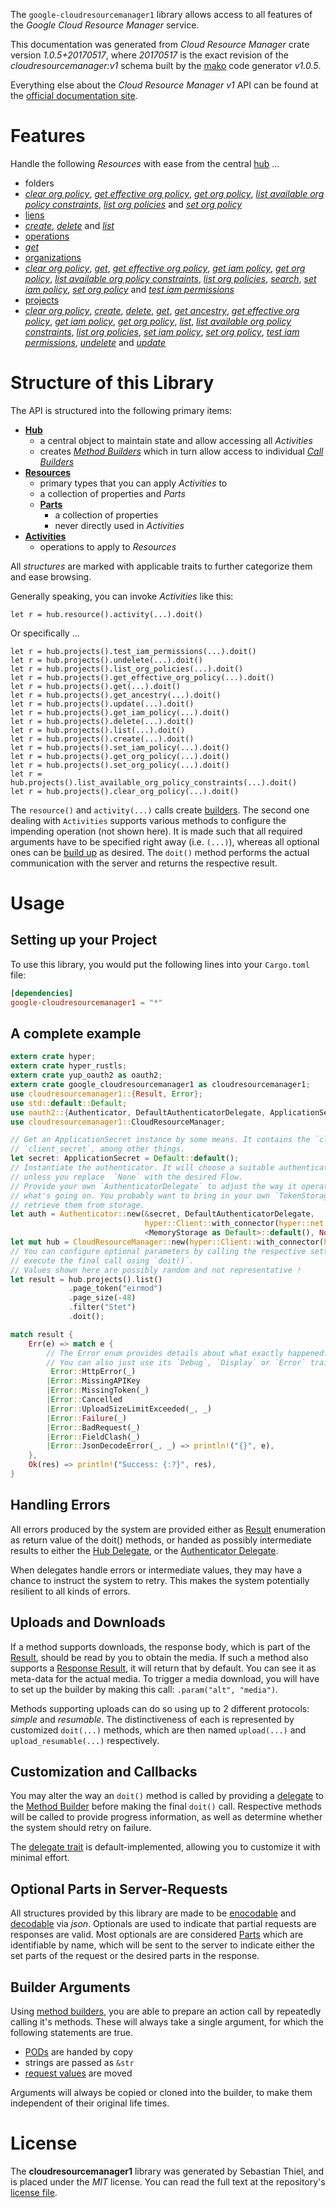 <!---
DO NOT EDIT !
This file was generated automatically from 'src/mako/api/README.md.mako'
DO NOT EDIT !
-->
The `google-cloudresourcemanager1` library allows access to all features of the *Google Cloud Resource Manager* service.

This documentation was generated from *Cloud Resource Manager* crate version *1.0.5+20170517*, where *20170517* is the exact revision of the *cloudresourcemanager:v1* schema built by the [mako](http://www.makotemplates.org/) code generator *v1.0.5*.

Everything else about the *Cloud Resource Manager* *v1* API can be found at the
[official documentation site](https://cloud.google.com/resource-manager).
# Features

Handle the following *Resources* with ease from the central [hub](https://docs.rs/google-cloudresourcemanager1/1.0.5+20170517/google_cloudresourcemanager1/struct.CloudResourceManager.html) ... 

* folders
 * [*clear org policy*](https://docs.rs/google-cloudresourcemanager1/1.0.5+20170517/google_cloudresourcemanager1/struct.FolderClearOrgPolicyCall.html), [*get effective org policy*](https://docs.rs/google-cloudresourcemanager1/1.0.5+20170517/google_cloudresourcemanager1/struct.FolderGetEffectiveOrgPolicyCall.html), [*get org policy*](https://docs.rs/google-cloudresourcemanager1/1.0.5+20170517/google_cloudresourcemanager1/struct.FolderGetOrgPolicyCall.html), [*list available org policy constraints*](https://docs.rs/google-cloudresourcemanager1/1.0.5+20170517/google_cloudresourcemanager1/struct.FolderListAvailableOrgPolicyConstraintCall.html), [*list org policies*](https://docs.rs/google-cloudresourcemanager1/1.0.5+20170517/google_cloudresourcemanager1/struct.FolderListOrgPolicyCall.html) and [*set org policy*](https://docs.rs/google-cloudresourcemanager1/1.0.5+20170517/google_cloudresourcemanager1/struct.FolderSetOrgPolicyCall.html)
* [liens](https://docs.rs/google-cloudresourcemanager1/1.0.5+20170517/google_cloudresourcemanager1/struct.Lien.html)
 * [*create*](https://docs.rs/google-cloudresourcemanager1/1.0.5+20170517/google_cloudresourcemanager1/struct.LienCreateCall.html), [*delete*](https://docs.rs/google-cloudresourcemanager1/1.0.5+20170517/google_cloudresourcemanager1/struct.LienDeleteCall.html) and [*list*](https://docs.rs/google-cloudresourcemanager1/1.0.5+20170517/google_cloudresourcemanager1/struct.LienListCall.html)
* [operations](https://docs.rs/google-cloudresourcemanager1/1.0.5+20170517/google_cloudresourcemanager1/struct.Operation.html)
 * [*get*](https://docs.rs/google-cloudresourcemanager1/1.0.5+20170517/google_cloudresourcemanager1/struct.OperationGetCall.html)
* [organizations](https://docs.rs/google-cloudresourcemanager1/1.0.5+20170517/google_cloudresourcemanager1/struct.Organization.html)
 * [*clear org policy*](https://docs.rs/google-cloudresourcemanager1/1.0.5+20170517/google_cloudresourcemanager1/struct.OrganizationClearOrgPolicyCall.html), [*get*](https://docs.rs/google-cloudresourcemanager1/1.0.5+20170517/google_cloudresourcemanager1/struct.OrganizationGetCall.html), [*get effective org policy*](https://docs.rs/google-cloudresourcemanager1/1.0.5+20170517/google_cloudresourcemanager1/struct.OrganizationGetEffectiveOrgPolicyCall.html), [*get iam policy*](https://docs.rs/google-cloudresourcemanager1/1.0.5+20170517/google_cloudresourcemanager1/struct.OrganizationGetIamPolicyCall.html), [*get org policy*](https://docs.rs/google-cloudresourcemanager1/1.0.5+20170517/google_cloudresourcemanager1/struct.OrganizationGetOrgPolicyCall.html), [*list available org policy constraints*](https://docs.rs/google-cloudresourcemanager1/1.0.5+20170517/google_cloudresourcemanager1/struct.OrganizationListAvailableOrgPolicyConstraintCall.html), [*list org policies*](https://docs.rs/google-cloudresourcemanager1/1.0.5+20170517/google_cloudresourcemanager1/struct.OrganizationListOrgPolicyCall.html), [*search*](https://docs.rs/google-cloudresourcemanager1/1.0.5+20170517/google_cloudresourcemanager1/struct.OrganizationSearchCall.html), [*set iam policy*](https://docs.rs/google-cloudresourcemanager1/1.0.5+20170517/google_cloudresourcemanager1/struct.OrganizationSetIamPolicyCall.html), [*set org policy*](https://docs.rs/google-cloudresourcemanager1/1.0.5+20170517/google_cloudresourcemanager1/struct.OrganizationSetOrgPolicyCall.html) and [*test iam permissions*](https://docs.rs/google-cloudresourcemanager1/1.0.5+20170517/google_cloudresourcemanager1/struct.OrganizationTestIamPermissionCall.html)
* [projects](https://docs.rs/google-cloudresourcemanager1/1.0.5+20170517/google_cloudresourcemanager1/struct.Project.html)
 * [*clear org policy*](https://docs.rs/google-cloudresourcemanager1/1.0.5+20170517/google_cloudresourcemanager1/struct.ProjectClearOrgPolicyCall.html), [*create*](https://docs.rs/google-cloudresourcemanager1/1.0.5+20170517/google_cloudresourcemanager1/struct.ProjectCreateCall.html), [*delete*](https://docs.rs/google-cloudresourcemanager1/1.0.5+20170517/google_cloudresourcemanager1/struct.ProjectDeleteCall.html), [*get*](https://docs.rs/google-cloudresourcemanager1/1.0.5+20170517/google_cloudresourcemanager1/struct.ProjectGetCall.html), [*get ancestry*](https://docs.rs/google-cloudresourcemanager1/1.0.5+20170517/google_cloudresourcemanager1/struct.ProjectGetAncestryCall.html), [*get effective org policy*](https://docs.rs/google-cloudresourcemanager1/1.0.5+20170517/google_cloudresourcemanager1/struct.ProjectGetEffectiveOrgPolicyCall.html), [*get iam policy*](https://docs.rs/google-cloudresourcemanager1/1.0.5+20170517/google_cloudresourcemanager1/struct.ProjectGetIamPolicyCall.html), [*get org policy*](https://docs.rs/google-cloudresourcemanager1/1.0.5+20170517/google_cloudresourcemanager1/struct.ProjectGetOrgPolicyCall.html), [*list*](https://docs.rs/google-cloudresourcemanager1/1.0.5+20170517/google_cloudresourcemanager1/struct.ProjectListCall.html), [*list available org policy constraints*](https://docs.rs/google-cloudresourcemanager1/1.0.5+20170517/google_cloudresourcemanager1/struct.ProjectListAvailableOrgPolicyConstraintCall.html), [*list org policies*](https://docs.rs/google-cloudresourcemanager1/1.0.5+20170517/google_cloudresourcemanager1/struct.ProjectListOrgPolicyCall.html), [*set iam policy*](https://docs.rs/google-cloudresourcemanager1/1.0.5+20170517/google_cloudresourcemanager1/struct.ProjectSetIamPolicyCall.html), [*set org policy*](https://docs.rs/google-cloudresourcemanager1/1.0.5+20170517/google_cloudresourcemanager1/struct.ProjectSetOrgPolicyCall.html), [*test iam permissions*](https://docs.rs/google-cloudresourcemanager1/1.0.5+20170517/google_cloudresourcemanager1/struct.ProjectTestIamPermissionCall.html), [*undelete*](https://docs.rs/google-cloudresourcemanager1/1.0.5+20170517/google_cloudresourcemanager1/struct.ProjectUndeleteCall.html) and [*update*](https://docs.rs/google-cloudresourcemanager1/1.0.5+20170517/google_cloudresourcemanager1/struct.ProjectUpdateCall.html)




# Structure of this Library

The API is structured into the following primary items:

* **[Hub](https://docs.rs/google-cloudresourcemanager1/1.0.5+20170517/google_cloudresourcemanager1/struct.CloudResourceManager.html)**
    * a central object to maintain state and allow accessing all *Activities*
    * creates [*Method Builders*](https://docs.rs/google-cloudresourcemanager1/1.0.5+20170517/google_cloudresourcemanager1/trait.MethodsBuilder.html) which in turn
      allow access to individual [*Call Builders*](https://docs.rs/google-cloudresourcemanager1/1.0.5+20170517/google_cloudresourcemanager1/trait.CallBuilder.html)
* **[Resources](https://docs.rs/google-cloudresourcemanager1/1.0.5+20170517/google_cloudresourcemanager1/trait.Resource.html)**
    * primary types that you can apply *Activities* to
    * a collection of properties and *Parts*
    * **[Parts](https://docs.rs/google-cloudresourcemanager1/1.0.5+20170517/google_cloudresourcemanager1/trait.Part.html)**
        * a collection of properties
        * never directly used in *Activities*
* **[Activities](https://docs.rs/google-cloudresourcemanager1/1.0.5+20170517/google_cloudresourcemanager1/trait.CallBuilder.html)**
    * operations to apply to *Resources*

All *structures* are marked with applicable traits to further categorize them and ease browsing.

Generally speaking, you can invoke *Activities* like this:

```Rust,ignore
let r = hub.resource().activity(...).doit()
```

Or specifically ...

```ignore
let r = hub.projects().test_iam_permissions(...).doit()
let r = hub.projects().undelete(...).doit()
let r = hub.projects().list_org_policies(...).doit()
let r = hub.projects().get_effective_org_policy(...).doit()
let r = hub.projects().get(...).doit()
let r = hub.projects().get_ancestry(...).doit()
let r = hub.projects().update(...).doit()
let r = hub.projects().get_iam_policy(...).doit()
let r = hub.projects().delete(...).doit()
let r = hub.projects().list(...).doit()
let r = hub.projects().create(...).doit()
let r = hub.projects().set_iam_policy(...).doit()
let r = hub.projects().get_org_policy(...).doit()
let r = hub.projects().set_org_policy(...).doit()
let r = hub.projects().list_available_org_policy_constraints(...).doit()
let r = hub.projects().clear_org_policy(...).doit()
```

The `resource()` and `activity(...)` calls create [builders][builder-pattern]. The second one dealing with `Activities` 
supports various methods to configure the impending operation (not shown here). It is made such that all required arguments have to be 
specified right away (i.e. `(...)`), whereas all optional ones can be [build up][builder-pattern] as desired.
The `doit()` method performs the actual communication with the server and returns the respective result.

# Usage

## Setting up your Project

To use this library, you would put the following lines into your `Cargo.toml` file:

```toml
[dependencies]
google-cloudresourcemanager1 = "*"
```

## A complete example

```Rust
extern crate hyper;
extern crate hyper_rustls;
extern crate yup_oauth2 as oauth2;
extern crate google_cloudresourcemanager1 as cloudresourcemanager1;
use cloudresourcemanager1::{Result, Error};
use std::default::Default;
use oauth2::{Authenticator, DefaultAuthenticatorDelegate, ApplicationSecret, MemoryStorage};
use cloudresourcemanager1::CloudResourceManager;

// Get an ApplicationSecret instance by some means. It contains the `client_id` and 
// `client_secret`, among other things.
let secret: ApplicationSecret = Default::default();
// Instantiate the authenticator. It will choose a suitable authentication flow for you, 
// unless you replace  `None` with the desired Flow.
// Provide your own `AuthenticatorDelegate` to adjust the way it operates and get feedback about 
// what's going on. You probably want to bring in your own `TokenStorage` to persist tokens and
// retrieve them from storage.
let auth = Authenticator::new(&secret, DefaultAuthenticatorDelegate,
                              hyper::Client::with_connector(hyper::net::HttpsConnector::new(hyper_rustls::TlsClient::new())),
                              <MemoryStorage as Default>::default(), None);
let mut hub = CloudResourceManager::new(hyper::Client::with_connector(hyper::net::HttpsConnector::new(hyper_rustls::TlsClient::new())), auth);
// You can configure optional parameters by calling the respective setters at will, and
// execute the final call using `doit()`.
// Values shown here are possibly random and not representative !
let result = hub.projects().list()
             .page_token("eirmod")
             .page_size(-48)
             .filter("Stet")
             .doit();

match result {
    Err(e) => match e {
        // The Error enum provides details about what exactly happened.
        // You can also just use its `Debug`, `Display` or `Error` traits
         Error::HttpError(_)
        |Error::MissingAPIKey
        |Error::MissingToken(_)
        |Error::Cancelled
        |Error::UploadSizeLimitExceeded(_, _)
        |Error::Failure(_)
        |Error::BadRequest(_)
        |Error::FieldClash(_)
        |Error::JsonDecodeError(_, _) => println!("{}", e),
    },
    Ok(res) => println!("Success: {:?}", res),
}

```
## Handling Errors

All errors produced by the system are provided either as [Result](https://docs.rs/google-cloudresourcemanager1/1.0.5+20170517/google_cloudresourcemanager1/enum.Result.html) enumeration as return value of 
the doit() methods, or handed as possibly intermediate results to either the 
[Hub Delegate](https://docs.rs/google-cloudresourcemanager1/1.0.5+20170517/google_cloudresourcemanager1/trait.Delegate.html), or the [Authenticator Delegate](https://docs.rs/yup-oauth2/*/yup_oauth2/trait.AuthenticatorDelegate.html).

When delegates handle errors or intermediate values, they may have a chance to instruct the system to retry. This 
makes the system potentially resilient to all kinds of errors.

## Uploads and Downloads
If a method supports downloads, the response body, which is part of the [Result](https://docs.rs/google-cloudresourcemanager1/1.0.5+20170517/google_cloudresourcemanager1/enum.Result.html), should be
read by you to obtain the media.
If such a method also supports a [Response Result](https://docs.rs/google-cloudresourcemanager1/1.0.5+20170517/google_cloudresourcemanager1/trait.ResponseResult.html), it will return that by default.
You can see it as meta-data for the actual media. To trigger a media download, you will have to set up the builder by making
this call: `.param("alt", "media")`.

Methods supporting uploads can do so using up to 2 different protocols: 
*simple* and *resumable*. The distinctiveness of each is represented by customized 
`doit(...)` methods, which are then named `upload(...)` and `upload_resumable(...)` respectively.

## Customization and Callbacks

You may alter the way an `doit()` method is called by providing a [delegate](https://docs.rs/google-cloudresourcemanager1/1.0.5+20170517/google_cloudresourcemanager1/trait.Delegate.html) to the 
[Method Builder](https://docs.rs/google-cloudresourcemanager1/1.0.5+20170517/google_cloudresourcemanager1/trait.CallBuilder.html) before making the final `doit()` call. 
Respective methods will be called to provide progress information, as well as determine whether the system should 
retry on failure.

The [delegate trait](https://docs.rs/google-cloudresourcemanager1/1.0.5+20170517/google_cloudresourcemanager1/trait.Delegate.html) is default-implemented, allowing you to customize it with minimal effort.

## Optional Parts in Server-Requests

All structures provided by this library are made to be [enocodable](https://docs.rs/google-cloudresourcemanager1/1.0.5+20170517/google_cloudresourcemanager1/trait.RequestValue.html) and 
[decodable](https://docs.rs/google-cloudresourcemanager1/1.0.5+20170517/google_cloudresourcemanager1/trait.ResponseResult.html) via *json*. Optionals are used to indicate that partial requests are responses 
are valid.
Most optionals are are considered [Parts](https://docs.rs/google-cloudresourcemanager1/1.0.5+20170517/google_cloudresourcemanager1/trait.Part.html) which are identifiable by name, which will be sent to 
the server to indicate either the set parts of the request or the desired parts in the response.

## Builder Arguments

Using [method builders](https://docs.rs/google-cloudresourcemanager1/1.0.5+20170517/google_cloudresourcemanager1/trait.CallBuilder.html), you are able to prepare an action call by repeatedly calling it's methods.
These will always take a single argument, for which the following statements are true.

* [PODs][wiki-pod] are handed by copy
* strings are passed as `&str`
* [request values](https://docs.rs/google-cloudresourcemanager1/1.0.5+20170517/google_cloudresourcemanager1/trait.RequestValue.html) are moved

Arguments will always be copied or cloned into the builder, to make them independent of their original life times.

[wiki-pod]: http://en.wikipedia.org/wiki/Plain_old_data_structure
[builder-pattern]: http://en.wikipedia.org/wiki/Builder_pattern
[google-go-api]: https://github.com/google/google-api-go-client

# License
The **cloudresourcemanager1** library was generated by Sebastian Thiel, and is placed 
under the *MIT* license.
You can read the full text at the repository's [license file][repo-license].

[repo-license]: https://github.com/Byron/google-apis-rsblob/master/LICENSE.md
